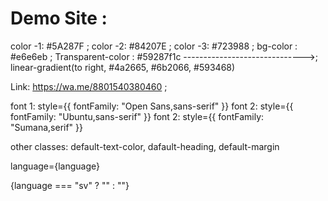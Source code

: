 # Demo Site :

color -1: #5A287F ;
color -2: #84207E ;
color -3: #723988 ;
bg-color : #e6e6eb ;
Transparent-color : #59287f1c ------------------------------>;
linear-gradient(to right, #4a2665, #6b2066, #593468)

Link: https://wa.me/8801540380460 ;

font 1: style={{ fontFamily: "Open Sans,sans-serif" }}
font 2: style={{ fontFamily: "Ubuntu,sans-serif" }}
font 2: style={{ fontFamily: "Sumana,serif" }}

other classes:
default-text-color,
dafault-heading,
default-margin


language={language}

{language === "sv" ? "" : ""}
